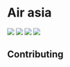 # Air asia

[![](https://img.shields.io/github/release/andriysem/air_asia.svg)](https://github.com/andriysem/air_asia/releases)
[![](https://img.shields.io/github/issues/andriysem/air_asia.svg)](https://github.com/andriysem/air_asia/issues) 
[![](https://img.shields.io/github/forks/andriysem/air_asia.svg)](https://github.com/andriysem/air_asia/network) 
[![](https://img.shields.io/github/stars/andriysem/air_asia.svg)](https://github.com/andriysem/air_asia/stargazers) 

## Contributing

